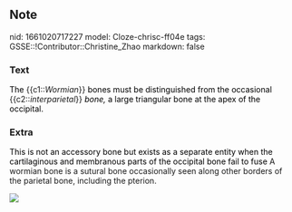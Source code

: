## Note
nid: 1661020717227
model: Cloze-chrisc-ff04e
tags: GSSE::!Contributor::Christine_Zhao
markdown: false

### Text
<div>
  <div>
    <div>
      <div>
        <font color="#000001">The</font> {{c1::<i>Wormian</i>}}
        <font color="#000001">bones must be distinguished from the
        occasional</font> {{c2::<span style="font-style:
        italic;">inter</span><span style="font-style:
        italic;">parietal</span>}} <font color=
        "#000001"><span style="font-style: italic;">bone,</span> a
        large triangular bone at the apex of the occipital.</font>
      </div>
    </div>
  </div>
</div>

### Extra
<font color="#000001">This is not an accessory bone but exists as a
separate entity when the cartilaginous and membranous parts of the
occipital bone fail to fuse</font> A wormian bone is a sutural bone
occasionally seen along other borders of the parietal bone,
including the pterion.
<div><img src=
"paste-f4e0d68eb09ea83660120b18ce69bf05f6975517.jpg"></div>
